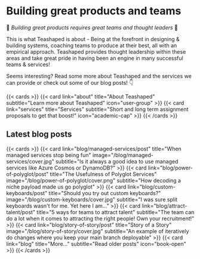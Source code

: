 # Building great products and teams
🌟 *Building great products requires great teams and thought leaders* 🌟

This is what Teashaped is about -
Being at the forefront in designing & building systems, coaching teams to produce at their best, all with an empirical approach.
Teashaped provides thought leadership within these areas and take great pride in having been an engine in many successful teams &
services!

Seems interesting? Read some more about Teashaped and the services we can provide or check out some of our blog posts! 👇

{{< cards >}}
  {{< card link="about" title="About Teashaped" subtitle="Learn more about Teashaped" icon="user-group" >}}
  {{< card link="services" title="Services" subtitle="Short and long term assignment proposals to get that boost!" icon="academic-cap" >}}
{{< /cards >}}

## Latest blog posts

{{< cards >}}
  {{< card link="blog/managed-services/post" title="When managed services stop being fun" image="/blog/managed-services/cover.jpg" subtitle="Is it always a good idea to use managed services like Azure Cosmos or DynamoDB?" >}}
  {{< card link="blog/power-of-polyglot/post" title="The Usefulness of Polyglot Services" image="/blog/power-of-polyglot/cover.png" subtitle="How decoding a niche payload made us go polyglot" >}}
  {{< card link="blog/custom-keyboards/post" title="Should you try out custom keyboards?" image="/blog/custom-keyboards/cover.jpg" subtitle="I was sure split keyboards wasn't for me. Yet here I am..." >}}
  {{< card link="blog/attract-talent/post" title="5 ways for teams to attract talent" subtitle="The team can do a lot when it comes to attracting the right people! Own your recruitment!" >}}
  {{< card link="blog/story-of-story/post" title="Story of a Story" image="/blog/story-of-story/cover.jpg" subtitle="An example of iteratively do changes where you keep your main branch deployable" >}}
  {{< card link="blog" title="More..." subtitle="Read older posts" icon="book-open" >}}
{{< /cards >}}

